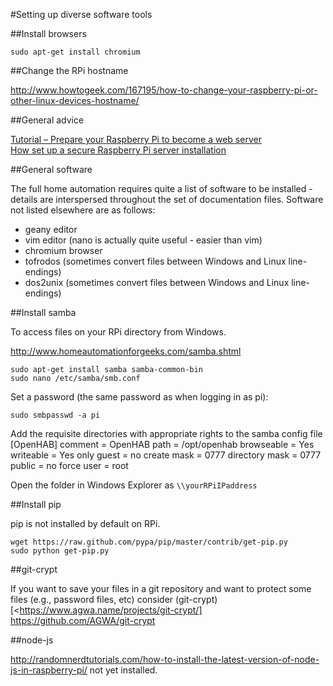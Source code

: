#Setting up diverse software tools

##Install browsers

	sudo apt-get install chromium
	
##Change the RPi hostname

<http://www.howtogeek.com/167195/how-to-change-your-raspberry-pi-or-other-linux-devices-hostname/>	
	
##General advice
	
[Tutorial – Prepare your Raspberry Pi to become a web server](http://www.raspipress.com/2012/09/tutorial-prepare-your-raspberry-pi-to-become-a-web-server/)  
[How set up a secure Raspberry Pi server installation](https://www.pestmeester.nl/)

##General software

The full home automation requires quite a list of software to be installed - details are interspersed throughout the set of documentation files.  Software not listed elsewhere are as follows:

- geany editor
- vim editor (nano is actually quite useful - easier than vim)
- chromium browser
- tofrodos (sometimes convert files between Windows and Linux line-endings)
- dos2unix (sometimes convert files between Windows and Linux line-endings)

##Install samba

To access files on your RPi directory from Windows.

<http://www.homeautomationforgeeks.com/samba.shtml>

	sudo apt-get install samba samba-common-bin
	sudo nano /etc/samba/smb.conf

Set a password (the same password as when logging in as pi):

	sudo smbpasswd -a pi
	
Add the requisite directories with appropriate rights to the samba config file 	
	[OpenHAB]
	comment = OpenHAB
	path = /opt/openhab
	browseable = Yes
	writeable = Yes
	only guest = no
	create mask = 0777
	directory mask = 0777
	public = no
	force user = root
	
	
Open the folder in Windows Explorer as `\\yourRPiIPaddress`	

##Install pip

pip is not installed by default on RPi.

	wget https://raw.github.com/pypa/pip/master/contrib/get-pip.py
	sudo python get-pip.py

		
##git-crypt

If you want to save your files in a git repository and want to protect some files (e.g., password files, etc) consider 	(git-crypt)[<https://www.agwa.name/projects/git-crypt/] <https://github.com/AGWA/git-crypt>

##node-js

<http://randomnerdtutorials.com/how-to-install-the-latest-version-of-node-js-in-raspberry-pi/> not yet installed.